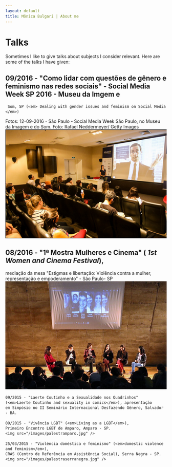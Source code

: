 ```yaml
---
layout: default
title: Mônica Bulgari | About me
---
```


<div class="talks">

<h1>Talks</h1>

<p>Sometimes I like to give talks about subjects I consider relevant. Here are
  some of the talks I have given: </p>

## 09/2016 - "Como lidar com questões de gênero e feminismo nas redes sociais" - Social Media Week SP 2016 - Museu da Imgem e 
     Som, SP (<em> Dealing with gender issues and feminism on Social Media </em>)
   Fotos: 12-09-2016 - São Paulo - Social Media Week São Paulo, no Museu da Imagem e do Som. Foto: Rafael Neddermeyer/ Getty Images
  <img src="/images/smw05.jpg"/>
  
## 08/2016 - "1ª Mostra Mulheres e Cinema" (<em> 1st Women and Cinema Festival</em>),
  mediação da mesa "Estigmas e libertação: Violência contra a mulher, representação e empoderamento" - São Paulo- SP</li>
  <img src="/images/mostramulheres.jpg"/>

    09/2015 - "Laerte Coutinho e a Sexualidade nos Quadrinhos"
    (<em>Laerte Coutinho and sexuality in comics</em>), apresentação
    em Simpósio no II Seminário Internacional Desfazendo Gênero, Salvador - BA.

    09/2015 - "Vivência LGBT" (<em>Living as a LGBT</em>),
    Primeiro Encontro LGBT de Amparo, Amparo - SP.
    <img src="/images/palestramparo.jpg" />
  
    25/03/2015 - "Violência doméstica e feminismo" (<em>domestic violence and feminism</em>),
    CRAS (Centro de Referência em Assistência Social), Serra Negra - SP.
    <img src="/images/palestraserranegra.jpg" />



</div>

